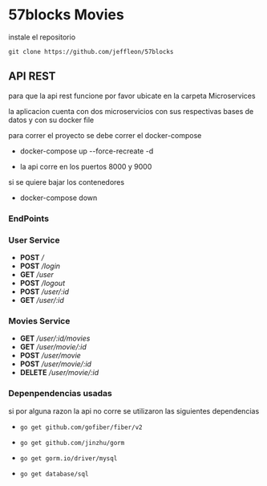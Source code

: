 # 57blocks Movies

instale el repositorio

`git clone https://github.com/jeffleon/57blocks`

## API REST
para que la api rest funcione por favor ubicate en la carpeta Microservices

la aplicacion cuenta con dos microservicios con sus respectivas bases de datos y con su docker file

para correr el proyecto se debe correr el docker-compose

* docker-compose up --force-recreate -d

* la api corre en los puertos 8000 y 9000

si se quiere bajar los contenedores

* docker-compose down

### EndPoints

### User Service

* __POST__  _/_
* __POST__  _/login_
* __GET__  _/user_
* __POST__  _/logout_
* __POST__  _/user/:id_
* __GET__  _/user/:id_

### Movies Service

* __GET__  _/user/:id/movies_
* __GET__  _/user/movie/:id_
* __POST__  _/user/movie_
* __POST__  _/user/movie/:id_
* __DELETE__  _/user/movie/:id_

### Depenpendencias usadas

si por alguna razon la api no corre se utilizaron las siguientes dependencias

* `go get github.com/gofiber/fiber/v2`

* `go get github.com/jinzhu/gorm`

* `go get gorm.io/driver/mysql`

* `go get database/sql`
